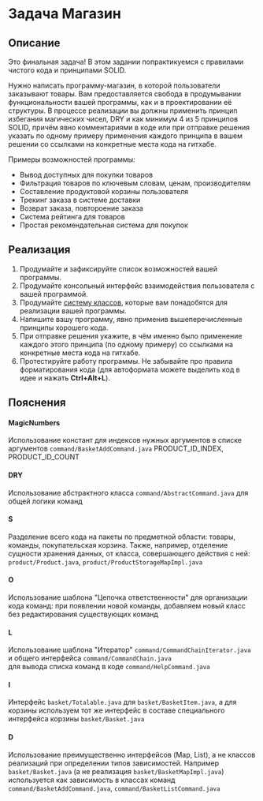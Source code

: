 # Задача Магазин

## Описание

Это финальная задача! В этом задании попрактикуемся с правилами чистого кода и принципами SOLID.

Нужно написать программу-магазин, в которой пользователи заказывают товары. Вам предоставляется свобода в продумывании
функциональности вашей программы, как и в проектировании её структуры. В процессе реализации вы должны применить принцип
избегания магических чисел, DRY и как минимум 4 из 5 принципов SOLID, причём явно комментариями в коде или при отправке
решения указать по одному примеру применения каждого принципа в вашем решении со ссылками на конкретные места кода на
гитхабе.

Примеры возможностей программы:

* Вывод доступных для покупки товаров
* Фильтрация товаров по ключевым словам, ценам, производителям
* Составление продуктовой корзины пользователя
* Трекинг заказа в системе доставки
* Возврат заказа, повтороение заказа
* Система рейтинга для товаров
* Простая рекомендательная система для покупок

## Реализация

1. Продумайте и зафиксируйте список возможностей вашей программы.
2. Продумайте консольный интерфейс взаимодействия пользователя с вашей программой.
3. Продумайте [систему классов](doc/class_diagram_100.jpg), которые вам понадобятся для реализации вашей программы.
4. Напишите вашу программу, явно применив вышеперечисленные принципы хорошего кода.
5. При отправке решения укажите, в чём именно было применение каждого этого принципа (по одному примеру) со ссылками на
   конкретные места кода на гитхабе.
6. Протестируйте работу программы. Не забывайте про правила форматирования кода (для автоформата можете выделить код в
   идее и нажать **Ctrl+Alt+L**).

## Пояснения

#### MagicNumbers

Использование констант для индексов нужных аргументов в списке аргументов `command/BasketAddCommand.java`
PRODUCT_ID_INDEX, PRODUCT_ID_COUNT

#### DRY

Использование абстрактного класса `command/AbstractCommand.java` для общей логики команд

#### S

Разделение всего кода на пакеты по предметной области: товары, команды, покупательская корзина. Также, например,
отделение сущности хранения данных, от класса, совершающего действия с ней: `product/Product.java`,
`product/ProductStorageMapImpl.java`

#### O

Использование шаблона "Цепочка ответственности" для организации кода команд: при появлении новой команды, добавляем
новый класс без редактирования существующих команд

#### L

Использование шаблона "Итератор" `command/CommandChainIterator.java` и общего интерфейса `command/CommandChain.java`  
для вывода списка команд в коде `command/HelpCommand.java`

#### I

Интерфейс `basket/Totalable.java` для `basket/BasketItem.java`, а для корзины используем тот же интерфейс в составе
специального интерфейса корзины `basket/Basket.java`

#### D

Использование преимущественно интерфейсов (Map, List), а не классов реализаций при определении типов зависимостей.
Например `basket/Basket.java` (а не реализация `basket/BasketMapImpl.java`) используется как зависимость в классах
команд `command/BasketAddCommand.java`, `command/BasketListCommand.java`